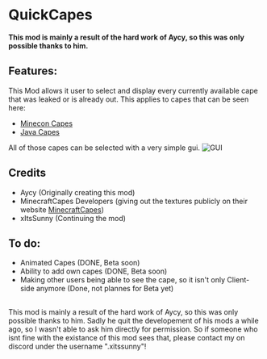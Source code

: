 # **QuickCapes**
**This mod is mainly a result of the hard work of Aycy, so this was only possible thanks to him.**
## Features:
This Mod allows it user to select and display every currently available cape that was leaked or is already out. This applies to capes that can be seen here:
- [Minecon Capes](https://minecraftcapes.net/gallery/minecon-capes)
- [Java Capes](https://minecraftcapes.net/gallery/java-capes) 
  
All of those capes can be selected with a very simple gui.
  ![GUI](https://cdn.modrinth.com/data/cached_images/8bc8bca8d536d96838a276f7f779e18d7ba52616.png)

## Credits
- Aycy (Originally creating this mod)
- MinecraftCapes Developers (giving out the textures publicly on their website [MinecraftCapes](https://minecraftcapes.net/))
- xItsSunny (Continuing the mod)

## To do:
- Animated Capes (DONE, Beta soon)
- Ability to add own capes (DONE, Beta soon)
- Making other users being able to see the cape, so it isn't only Client-side anymore (Done, not plannes for Beta yet)

## 
This mod is mainly a result of the hard work of Aycy, so this was only possible thanks to him. Sadly he quit the developement of his mods a while ago, so I wasn't able to ask him directly for permission. So if someone who isnt fine with the existance of this mod sees that, please contact my on discord under the username ".xitssunny"!
